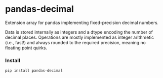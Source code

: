 # pandas-decimal

Extension array for pandas implementing fixed-precision decimal numbers.

Data is stored internally as integers and a dtype encoding the number of decimal
places. Operations are mostly implemented as integer arithmetic (i.e., fast!)
and always rounded to the required precision, meaning no floating point
quirks.

### Install

```bash
pip install pandas-decimal
```
